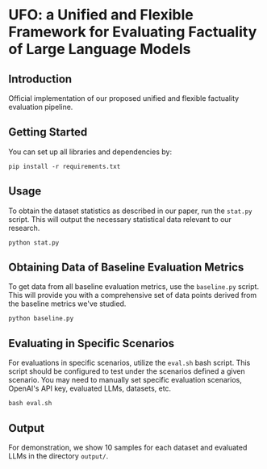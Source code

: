 # UFO: a Unified and Flexible Framework for Evaluating Factuality of Large Language Models

## Introduction
Official implementation of our proposed unified and flexible factuality evaluation pipeline.

## Getting Started

You can set up all libraries and dependencies by:
```
pip install -r requirements.txt
```

## Usage

To obtain the dataset statistics as described in our paper, run the `stat.py` script. This will output the necessary statistical data relevant to our research.

```
python stat.py
```

## Obtaining Data of Baseline Evaluation Metrics
To get data from all baseline evaluation metrics, use the `baseline.py` script. 
This will provide you with a comprehensive set of data points derived from the baseline metrics we've studied.
```
python baseline.py
```


## Evaluating in Specific Scenarios

For evaluations in specific scenarios, utilize the `eval.sh` bash script. 
This script should be configured to test under the scenarios defined a given scenario. 
You may need to manually set specific evaluation scenarios, OpenAI's API key, evaluated LLMs, datasets, etc.
```
bash eval.sh
```

## Output

For demonstration, we show 10 samples for each dataset and evaluated LLMs in the directory `output/`.